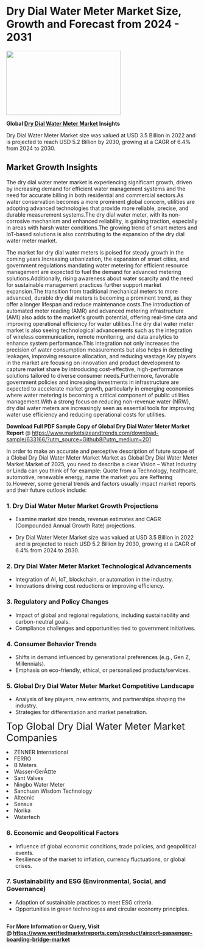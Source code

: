 <H1>Dry Dial Water Meter Market Size, Growth and Forecast from 2024 - 2031</H1><img class="aligncenter size-medium wp-image-584254" src="https://thirdeyenews.in/wp-content/uploads/2024/09/Global-Market-Research-300x168.jpeg" alt="" width="300" height="168" /><p><strong>Global&nbsp;<a href="https://www.marketsizeandtrends.com/download-sample/633166/?utm_source=Github8j?utm_medium=201">Dry Dial Water Meter Market</a> Insights</strong></p><p>Dry Dial Water Meter Market size was valued at USD 3.5 Billion in 2022 and is projected to reach USD 5.2 Billion by 2030, growing at a CAGR of 6.4% from 2024 to 2030.</p><p><h2>Market Growth Insights</h2> <p>The dry dial water meter market is experiencing significant growth, driven by increasing demand for efficient water management systems and the need for accurate billing in both residential and commercial sectors.As water conservation becomes a more prominent global concern, utilities are adopting advanced technologies that provide more reliable, precise, and durable measurement systems.The dry dial water meter, with its non-corrosive mechanism and enhanced reliability, is gaining traction, especially in areas with harsh water conditions.The growing trend of smart meters and IoT-based solutions is also contributing to the expansion of the dry dial water meter market.</p> <p>The market for dry dial water meters is poised for steady growth in the coming years.Increasing urbanization, the expansion of smart cities, and government regulations mandating water metering for efficient resource management are expected to fuel the demand for advanced metering solutions.Additionally, rising awareness about water scarcity and the need for sustainable management practices further support market expansion.The transition from traditional mechanical meters to more advanced, durable dry dial meters is becoming a prominent trend, as they offer a longer lifespan and reduce maintenance costs.The introduction of automated meter reading (AMR) and advanced metering infrastructure (AMI) also adds to the market's growth potential, offering real-time data and improving operational efficiency for water utilities.The dry dial water meter market is also seeing technological advancements such as the integration of wireless communication, remote monitoring, and data analytics to enhance system performance.This integration not only increases the precision of water consumption measurements but also helps in detecting leakages, improving resource allocation, and reducing wastage.Key players in the market are focusing on innovation and product development to capture market share by introducing cost-effective, high-performance solutions tailored to diverse consumer needs.Furthermore, favorable government policies and increasing investments in infrastructure are expected to accelerate market growth, particularly in emerging economies where water metering is becoming a critical component of public utilities management.With a strong focus on reducing non-revenue water (NRW), dry dial water meters are increasingly seen as essential tools for improving water use efficiency and reducing operational costs for utilities.<p><span class=""><strong>Download Full PDF Sample Copy of Global Dry Dial Water Meter Market Report</strong> @ <a href="https://www.marketsizeandtrends.com/download-sample/633166/?utm_source=Github8j?utm_medium=201" target="_blank">https://www.marketsizeandtrends.com/download-sample/633166/?utm_source=Github8j?utm_medium=201</a></span></p><p>In order to make an accurate and perceptive description of future scope of a Global&nbsp;Dry Dial Water Meter Market Market as Global&nbsp;Dry Dial Water Meter Market Market of 2025, you need to describe a clear Vision &ndash; What Industry or Linda can you think of for example: Quote from a Technology, healthcare, automotive, renewable energy, name the market you are Reffering to.However, some general trends and factors usually impact market reports and their future outlook include:</p><h3>1.&nbsp;<strong>Dry Dial Water Meter Market Growth Projections</strong></h3><ul><li>Examine market size trends, revenue estimates and CAGR (Compounded Annual Growth Rate) projections.</li><li><p>Dry Dial Water Meter Market size was valued at USD 3.5 Billion in 2022 and is projected to reach USD 5.2 Billion by 2030, growing at a CAGR of 6.4% from 2024 to 2030.</p></li></ul><h3>2.&nbsp;<strong>Dry Dial Water Meter Market Technological Advancements</strong></h3><ul><li>Integration of AI, IoT, blockchain, or automation in the industry.</li><li>Innovations driving cost reductions or improving efficiency.</li></ul><h3>3.&nbsp;<strong>Regulatory and Policy Changes</strong></h3><ul><li>Impact of global and regional regulations, including sustainability and carbon-neutral goals.</li><li>Compliance challenges and opportunities tied to government initiatives.</li></ul><h3>4.&nbsp;<strong>Consumer Behavior Trends</strong></h3><ul><li>Shifts in demand influenced by generational preferences (e.g., Gen Z, Millennials).</li><li>Emphasis on eco-friendly, ethical, or personalized products/services.</li></ul><h3>5.&nbsp;<strong>Global Dry Dial Water Meter Market Competitive Landscape</strong></h3><ul><li>Analysis of key players, new entrants, and partnerships shaping the industry.</li><li>Strategies for differentiation and market penetration.</li></ul><p data-pm-slice="1 1 []"><span style="color: inherit; font-family: inherit; font-size: 25px;">Top Global Dry Dial Water Meter Market Companies</span></p><div class="" data-test-id=""><p><li>ZENNER International</li><li> FERRO</li><li> B Meters</li><li> Wasser-GerÃ¤te</li><li> Sant Valves</li><li> Ningbo Water Meter</li><li> Sanchuan Wisdom Technology</li><li> Altecnic</li><li> Sensus</li><li> Norika</li><li> Watertech</li></p></div><h3>6.&nbsp;<strong>Economic and Geopolitical Factors</strong></h3><ul><li>Influence of global economic conditions, trade policies, and geopolitical events.</li><li>Resilience of the market to inflation, currency fluctuations, or global crises.</li></ul><h3>7.&nbsp;<strong>Sustainability and ESG (Environmental, Social, and Governance)</strong></h3><ul><li>Adoption of sustainable practices to meet ESG criteria.</li><li>Opportunities in green technologies and circular economy principles.</li></ul><h2><strong style="font-size: 14px;">For More Information or Query, Visit @&nbsp;</strong><a style="background-color: #ffffff; font-size: 14px;" href="https://www.marketsizeandtrends.com/report/dry-dial-water-meter-market/" target="_blank">https://www.verifiedmarketreports.com/product/airport-passenger-boarding-bridge-market</a></h2>